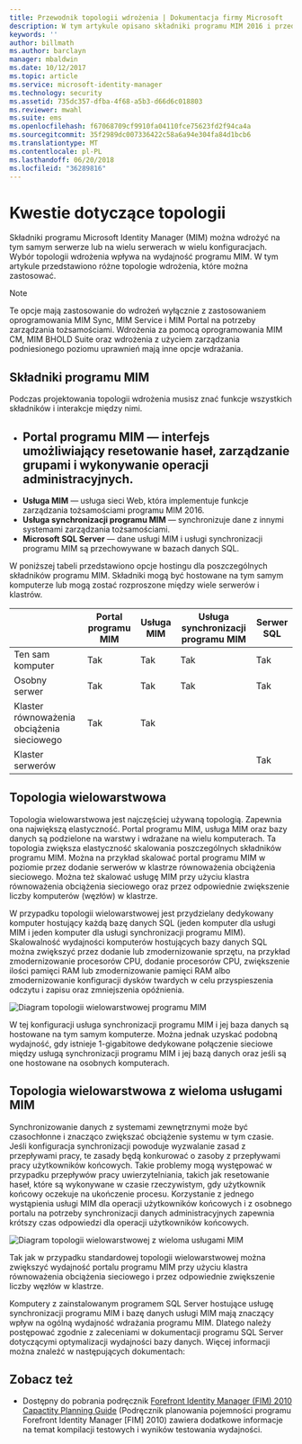 ```yaml
---
title: Przewodnik topologii wdrożenia | Dokumentacja firmy Microsoft
description: W tym artykule opisano składniki programu MIM 2016 i przedstawiono sugestie dotyczące wdrażania ich w środowisku docelowym.
keywords: ''
author: billmath
ms.author: barclayn
manager: mbaldwin
ms.date: 10/12/2017
ms.topic: article
ms.service: microsoft-identity-manager
ms.technology: security
ms.assetid: 735dc357-dfba-4f68-a5b3-d66d6c018803
ms.reviewer: mwahl
ms.suite: ems
ms.openlocfilehash: f67068709cf9910fa04110fce75623fd2f94ca4a
ms.sourcegitcommit: 35f2989dc007336422c58a6a94e304fa84d1bcb6
ms.translationtype: MT
ms.contentlocale: pl-PL
ms.lasthandoff: 06/20/2018
ms.locfileid: "36289816"
---
```

# <a name="topology-considerations"></a>Kwestie dotyczące topologii
Składniki programu Microsoft Identity Manager (MIM) można wdrożyć na tym samym serwerze lub na wielu serwerach w wielu konfiguracjach. Wybór topologii wdrożenia wpływa na wydajność programu MIM. W tym artykule przedstawiono różne topologie wdrożenia, które można zastosować.


> [!NOTE]
> Te opcje mają zastosowanie do wdrożeń wyłącznie z zastosowaniem oprogramowania MIM Sync, MIM Service i MIM Portal na potrzeby zarządzania tożsamościami.  Wdrożenia za pomocą oprogramowania MIM CM, MIM BHOLD Suite oraz wdrożenia z użyciem zarządzania podniesionego poziomu uprawnień mają inne opcje wdrażania.


## <a name="mim-components"></a>Składniki programu MIM
Podczas projektowania topologii wdrożenia musisz znać funkcje wszystkich składników i interakcje między nimi.

- <a name="mim-portal---an-interface-for-password-resets-group-management-and-administrative-operations"></a>**Portal programu MIM** — interfejs umożliwiający resetowanie haseł, zarządzanie grupami i wykonywanie operacji administracyjnych.
    -
- **Usługa MIM** — usługa sieci Web, która implementuje funkcje zarządzania tożsamościami programu MIM 2016.
- **Usługa synchronizacji programu MIM** — synchronizuje dane z innymi systemami zarządzania tożsamościami.
- **Microsoft SQL Server** — dane usługi MIM i usługi synchronizacji programu MIM są przechowywane w bazach danych SQL.

W poniższej tabeli przedstawiono opcje hostingu dla poszczególnych składników programu MIM. Składniki mogą być hostowane na tym samym komputerze lub mogą zostać rozproszone między wiele serwerów i klastrów.

| | Portal programu MIM | Usługa MIM | Usługa synchronizacji programu MIM | Serwer SQL |
| --- | --- | --- | --- | --- |
| Ten sam komputer | Tak | Tak | Tak | Tak |
| Osobny serwer | Tak | Tak | Tak | Tak |
| Klaster równoważenia obciążenia sieciowego | Tak | Tak | | |
| Klaster serwerów | | | | Tak |


## <a name="multitier-topology"></a>Topologia wielowarstwowa
Topologia wielowarstwowa jest najczęściej używaną topologią. Zapewnia ona największą elastyczność. Portal programu MIM, usługa MIM oraz bazy danych są podzielone na warstwy i wdrażane na wielu komputerach. Ta topologia zwiększa elastyczność skalowania poszczególnych składników programu MIM. Można na przykład skalować portal programu MIM w poziomie przez dodanie serwerów w klastrze równoważenia obciążenia sieciowego. Można też skalować usługę MIM przy użyciu klastra równoważenia obciążenia sieciowego oraz przez odpowiednie zwiększenie liczby komputerów (węzłów) w klastrze.

W przypadku topologii wielowarstwowej jest przydzielany dedykowany komputer hostujący każdą bazę danych SQL (jeden komputer dla usługi MIM i jeden komputer dla usługi synchronizacji programu MIM). Skalowalność wydajności komputerów hostujących bazy danych SQL można zwiększyć przez dodanie lub zmodernizowanie sprzętu, na przykład zmodernizowanie procesorów CPU, dodanie procesorów CPU, zwiększenie ilości pamięci RAM lub zmodernizowanie pamięci RAM albo zmodernizowanie konfiguracji dysków twardych w celu przyspieszenia odczytu i zapisu oraz zmniejszenia opóźnienia.

![Diagram topologii wielowarstwowej programu MIM](media/MIM-topo-multitier.png)

W tej konfiguracji usługa synchronizacji programu MIM i jej baza danych są hostowane na tym samym komputerze. Można jednak uzyskać podobną wydajność, gdy istnieje 1-gigabitowe dedykowane połączenie sieciowe między usługą synchronizacji programu MIM i jej bazą danych oraz jeśli są one hostowane na osobnych komputerach.


## <a name="multitier-topology-with-multiple-mim-services"></a>Topologia wielowarstwowa z wieloma usługami MIM
Synchronizowanie danych z systemami zewnętrznymi może być czasochłonne i znacząco zwiększać obciążenie systemu w tym czasie. Jeśli konfiguracja synchronizacji powoduje wyzwalanie zasad z przepływami pracy, te zasady będą konkurować o zasoby z przepływami pracy użytkowników końcowych. Takie problemy mogą występować w przypadku przepływów pracy uwierzytelniania, takich jak resetowanie haseł, które są wykonywane w czasie rzeczywistym, gdy użytkownik końcowy oczekuje na ukończenie procesu. Korzystanie z jednego wystąpienia usługi MIM dla operacji użytkowników końcowych i z osobnego portalu na potrzeby synchronizacji danych administracyjnych zapewnia krótszy czas odpowiedzi dla operacji użytkowników końcowych.

![Diagram topologii wielowarstwowej z wieloma usługami MIM](media/MIM-topo-multitier-multiservice.png)

Tak jak w przypadku standardowej topologii wielowarstwowej można zwiększyć wydajność portalu programu MIM przy użyciu klastra równoważenia obciążenia sieciowego i przez odpowiednie zwiększenie liczby węzłów w klastrze.

Komputery z zainstalowanym programem SQL Server hostujące usługę synchronizacji programu MIM i bazę danych usługi MIM mają znaczący wpływ na ogólną wydajność wdrażania programu MIM. Dlatego należy postępować zgodnie z zaleceniami w dokumentacji programu SQL Server dotyczącymi optymalizacji wydajności bazy danych. Więcej informacji można znaleźć w następujących dokumentach:

## <a name="see-also"></a>Zobacz też
- Dostępny do pobrania podręcznik [Forefront Identity Manager (FIM) 2010 Capactity Planning Guide](http://go.microsoft.com/fwlink/?LinkId=200180) (Podręcznik planowania pojemności programu Forefront Identity Manager [FIM] 2010) zawiera dodatkowe informacje na temat kompilacji testowych i wyników testowania wydajności.
